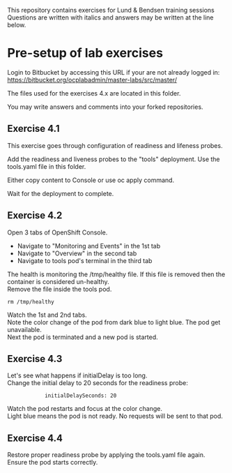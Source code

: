 This repository contains exercises for Lund & Bendsen training sessions
Questions are written with italics and answers may be written at the line below.

# Pre-setup of lab exercises

Login to Bitbucket by accessing this URL if your are not already logged in:
https://bitbucket.org/ocplabadmin/master-labs/src/master/

The files used for the exercises 4.x are located in this folder.

You may write answers and comments into your forked repositories.

## Exercise 4.1

This exercise goes through configuration of readiness and lifeness probes.

Add the readiness and liveness probes to the "tools" deployment.
Use the tools.yaml file in this folder.

Either copy content to Console or use oc apply command.

Wait for the deployment to complete.

## Exercise 4.2

Open 3 tabs of OpenShift Console.  
- Navigate to "Monitoring and Events" in the 1st tab  
- Navigate to "Overview" in the second tab  
- Navigate to tools pod's terminal in the third tab  

The health is monitoring the /tmp/healthy file. If this file is removed then the container is considered un-healthy.  
Remove the file inside the tools pod.

```
rm /tmp/healthy
```

Watch the 1st and 2nd tabs.  
Note the color change of the pod from dark blue to light blue. The pod get unavailable.  
Next the pod is terminated and a new pod is started.


## Exercise 4.3

Let's see what happens if initialDelay is too long.  
Change the initial delay to 20 seconds for the readiness probe:
```
            initialDelaySeconds: 20
```

Watch the pod restarts and focus at the color change.  
Light blue means the pod is not ready. No requests will be sent to that pod.


## Exercise 4.4

Restore proper readiness probe by applying the tools.yaml file again.  
Ensure the pod starts correctly.
